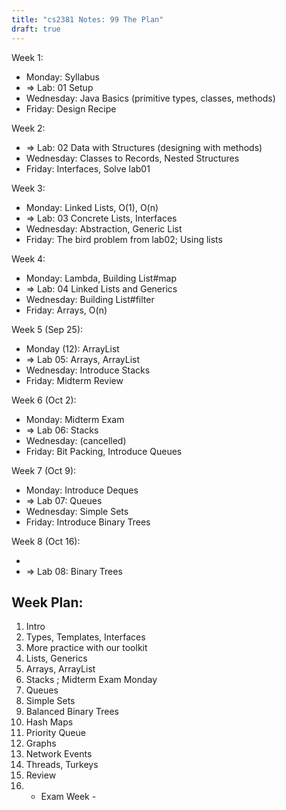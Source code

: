 ```yaml
---
title: "cs2381 Notes: 99 The Plan"
draft: true
---
```


Week 1:

 - Monday: Syllabus
 - => Lab: 01 Setup
 - Wednesday: Java Basics (primitive types, classes, methods)
 - Friday: Design Recipe
 
Week 2:

 - => Lab: 02 Data with Structures (designing with methods)
 - Wednesday: Classes to Records, Nested Structures
 - Friday: Interfaces, Solve lab01

Week 3:

 - Monday: Linked Lists, O(1), O(n)
 - => Lab: 03 Concrete Lists, Interfaces
 - Wednesday: Abstraction, Generic List
 - Friday: The bird problem from lab02; Using lists

Week 4:

 - Monday: Lambda, Building List#map
 - => Lab: 04 Linked Lists and Generics
 - Wednesday: Building List#filter
 - Friday: Arrays, O(n)

Week 5 (Sep 25):
 
  - Monday (12): ArrayList
  - => Lab 05: Arrays, ArrayList
  - Wednesday: Introduce Stacks
  - Friday: Midterm Review

Week 6 (Oct 2):

  - Monday: Midterm Exam
  - => Lab 06: Stacks
  - Wednesday: (cancelled)
  - Friday: Bit Packing, Introduce Queues

Week 7 (Oct 9):

  - Monday: Introduce Deques
  - => Lab 07: Queues
  - Wednesday: Simple Sets
  - Friday: Introduce Binary Trees

Week 8 (Oct 16):

  - 
  - => Lab 08: Binary Trees


## Week Plan:

 1. Intro
 2. Types, Templates, Interfaces
 3. More practice with our toolkit
 4. Lists, Generics
 5. Arrays, ArrayList
 6. Stacks ; Midterm Exam Monday
 7. Queues
 8. Simple Sets
 9. Balanced Binary Trees 
 10. Hash Maps
 11. Priority Queue
 12. Graphs
 13. Network Events
 14. Threads, Turkeys
 15. Review
 16. - Exam Week -
